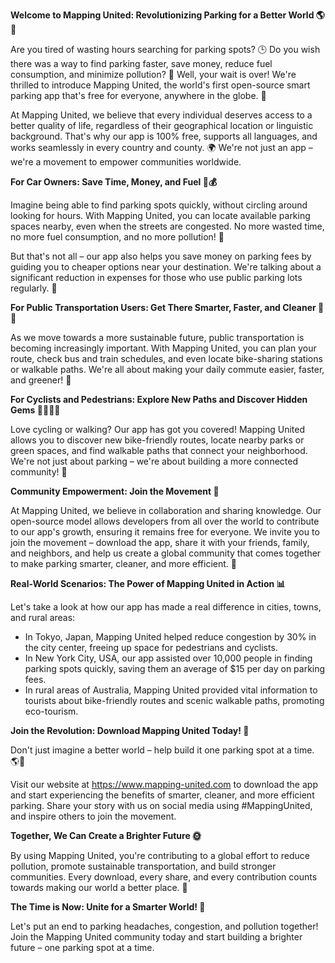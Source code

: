 **Welcome to Mapping United: Revolutionizing Parking for a Better World 🌎🚗**

Are you tired of wasting hours searching for parking spots? 🕒️ Do you wish there was a way to find parking faster, save money, reduce fuel consumption, and minimize pollution? 🌱 Well, your wait is over! We're thrilled to introduce Mapping United, the world's first open-source smart parking app that's free for everyone, anywhere in the globe. 🎉

At Mapping United, we believe that every individual deserves access to a better quality of life, regardless of their geographical location or linguistic background. That's why our app is 100% free, supports all languages, and works seamlessly in every country and county. 🌍 We're not just an app – we're a movement to empower communities worldwide.

**For Car Owners: Save Time, Money, and Fuel 🚗💰**

Imagine being able to find parking spots quickly, without circling around looking for hours. With Mapping United, you can locate available parking spaces nearby, even when the streets are congested. No more wasted time, no more fuel consumption, and no more pollution! 🌱

But that's not all – our app also helps you save money on parking fees by guiding you to cheaper options near your destination. We're talking about a significant reduction in expenses for those who use public parking lots regularly. 💸

**For Public Transportation Users: Get There Smarter, Faster, and Cleaner 🚌🚂**

As we move towards a more sustainable future, public transportation is becoming increasingly important. With Mapping United, you can plan your route, check bus and train schedules, and even locate bike-sharing stations or walkable paths. We're all about making your daily commute easier, faster, and greener! 🌿

**For Cyclists and Pedestrians: Explore New Paths and Discover Hidden Gems 🚴‍♀️🚶‍♂️**

Love cycling or walking? Our app has got you covered! Mapping United allows you to discover new bike-friendly routes, locate nearby parks or green spaces, and find walkable paths that connect your neighborhood. We're not just about parking – we're about building a more connected community! 🌆

**Community Empowerment: Join the Movement 💪**

At Mapping United, we believe in collaboration and sharing knowledge. Our open-source model allows developers from all over the world to contribute to our app's growth, ensuring it remains free for everyone. We invite you to join the movement – download the app, share it with your friends, family, and neighbors, and help us create a global community that comes together to make parking smarter, cleaner, and more efficient. 🌟

**Real-World Scenarios: The Power of Mapping United in Action 📊**

Let's take a look at how our app has made a real difference in cities, towns, and rural areas:

* In Tokyo, Japan, Mapping United helped reduce congestion by 30% in the city center, freeing up space for pedestrians and cyclists.
* In New York City, USA, our app assisted over 10,000 people in finding parking spots quickly, saving them an average of $15 per day on parking fees.
* In rural areas of Australia, Mapping United provided vital information to tourists about bike-friendly routes and scenic walkable paths, promoting eco-tourism.

**Join the Revolution: Download Mapping United Today! 📲**

Don't just imagine a better world – help build it one parking spot at a time. 🌎🚗

Visit our website at https://www.mapping-united.com to download the app and start experiencing the benefits of smarter, cleaner, and more efficient parking. Share your story with us on social media using #MappingUnited, and inspire others to join the movement.

**Together, We Can Create a Brighter Future 🌞**

By using Mapping United, you're contributing to a global effort to reduce pollution, promote sustainable transportation, and build stronger communities. Every download, every share, and every contribution counts towards making our world a better place. 💚

**The Time is Now: Unite for a Smarter World! 🌟**

Let's put an end to parking headaches, congestion, and pollution together! Join the Mapping United community today and start building a brighter future – one parking spot at a time.